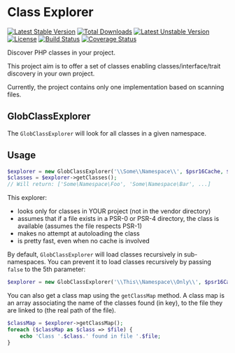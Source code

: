 Class Explorer
===============

[![Latest Stable Version](https://poser.pugx.org/thecodingmachine/class-explorer/v/stable)](https://packagist.org/packages/thecodingmachine/class-explorer)
[![Total Downloads](https://poser.pugx.org/thecodingmachine/class-explorer/downloads)](https://packagist.org/packages/thecodingmachine/class-explorer)
[![Latest Unstable Version](https://poser.pugx.org/thecodingmachine/class-explorer/v/unstable)](https://packagist.org/packages/thecodingmachine/class-explorer)
[![License](https://poser.pugx.org/thecodingmachine/class-explorer/license)](https://packagist.org/packages/thecodingmachine/class-explorer)
[![Build Status](https://travis-ci.org/thecodingmachine/class-explorer.svg?branch=master)](https://travis-ci.org/thecodingmachine/class-explorer)
[![Coverage Status](https://coveralls.io/repos/thecodingmachine/class-explorer/badge.svg?branch=master&service=github)](https://coveralls.io/github/thecodingmachine/class-explorer?branch=master)

Discover PHP classes in your project.

This project aim is to offer a set of classes enabling classes/interface/trait discovery in your own project.

Currently, the project contains only one implementation based on scanning files.

GlobClassExplorer
-----------------

The `GlobClassExplorer` will look for all classes in a given namespace.

## Usage

```php
$explorer = new GlobClassExplorer('\\Some\\Namespace\\', $psr16Cache, $cacheTtl);
$classes = $explorer->getClasses();
// Will return: ['Some\Namespace\Foo', 'Some\Namespace\Bar', ...]
```

This explorer:

- looks only for classes in YOUR project (not in the vendor directory)
- assumes that if a file exists in a PSR-0 or PSR-4 directory, the class is available (assumes the file respects PSR-1)
- makes no attempt at autoloading the class
- is pretty fast, even when no cache is involved

By default, `GlobClassExplorer` will load classes recursively in sub-namespaces. You can prevent it to load classes
recursively by passing `false` to the 5th parameter:

```php
$explorer = new GlobClassExplorer('\\This\\Namespace\\Only\\', $psr16Cache, $cacheTtl, null, false);
```

You can also get a class map using the `getClassMap` method.
A class map is an array associating the name of the classes found (in key), to the file they are 
linked to (the real path of the file).

```php
$classMap = $explorer->getClassMap();
foreach ($classMap as $class => $file) {
    echo 'Class '.$class.' found in file '.$file;
}
```
